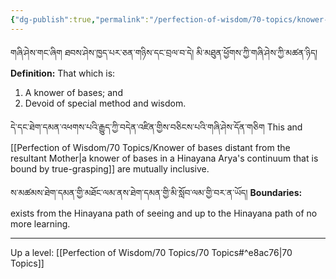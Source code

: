 ```yaml
---
{"dg-publish":true,"permalink":"/perfection-of-wisdom/70-topics/knower-of-bases-of-the-discordant-class/"}
---
```


གཞི་ཤེས་གང་ཞིག ཐབས་ཤེས་ཁྱད་པར་ཅན་གཉིས་དང་བྲལ་བ་དེ། མི་མཐུན་ཕྱོགས་ཀྱི་གཞི་ཤེས་ཀྱི་མཚན་ཉིད། 
**Definition:** That which is:
1. A knower of bases; and
2. Devoid of special method and wisdom.

དེ་དང་ཐེག་དམན་འཕགས་པའི་རྒྱུད་ཀྱི་བདེན་འཛིན་གྱིས་བཅིངས་པའི་གཞི་ཤེས་དོན་གཅིག 
This and [[Perfection of Wisdom/70 Topics/Knower of bases distant from the resultant Mother\|a knower of bases in a Hinayana Arya's continuum that is bound by true-grasping]] are mutually inclusive.

ས་མཚམས་ཐེག་དམན་གྱི་མཐོང་ལམ་ནས་ཐེག་དམན་གྱི་མི་སློབ་ལམ་གྱི་བར་ན་ཡོད།
**Boundaries:** exists from the Hinayana path of seeing and up to the Hinayana path of no more learning.

---
Up a level: [[Perfection of Wisdom/70 Topics/70 Topics#^e8ac76\|70 Topics]]